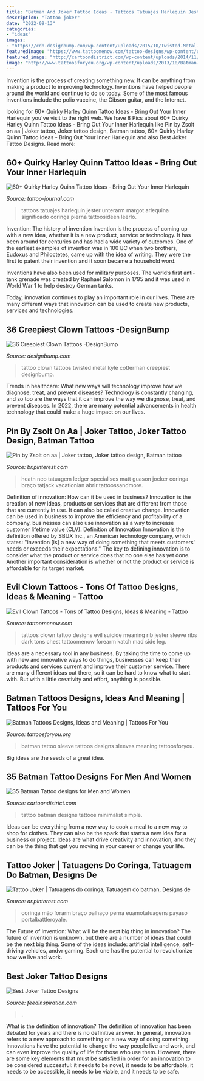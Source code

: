 ```yaml
---
title: "Batman And Joker Tattoo Ideas - Tattoos Tatuajes Harlequin Jester Unterarm Margot Arlequina Significado Coringa Pierna Tattoosideen Leerlo"
description: "Tattoo joker"
date: "2022-09-13"
categories:
- "ideas"
images:
- "https://cdn.designbump.com/wp-content/uploads/2015/10/Twisted-Metal-Tattoo-by-Kyle-Cotterman.jpg"
featuredImage: "https://www.tattoomenow.com/tattoo-designs/wp-content/uploads/2012/05/katch_suicide_clown_on_seans_ribs.jpg"
featured_image: "http://cartoondistrict.com/wp-content/uploads/2014/11/batman-tattoo-designs-for-men-and-women29.jpg"
image: "http://www.tattoosforyou.org/wp-content/uploads/2013/10/Batman-Sleeve-Tattoo.jpg"
---
```



Invention is the process of creating something new. It can be anything from making a product to improving technology. Inventions have helped people around the world and continue to do so today. Some of the most famous inventions include the polio vaccine, the Gibson guitar, and the Internet.

	

		
looking for 60+ Quirky Harley Quinn Tattoo Ideas - Bring Out Your Inner Harlequin you've visit to the right web. We have 8 Pics about 60+ Quirky Harley Quinn Tattoo Ideas - Bring Out Your Inner Harlequin like Pin by Zsolt on aa | Joker tattoo, Joker tattoo design, Batman tattoo, 60+ Quirky Harley Quinn Tattoo Ideas - Bring Out Your Inner Harlequin and also Best Joker Tattoo Designs. Read more:
		
    
## 60+ Quirky Harley Quinn Tattoo Ideas - Bring Out Your Inner Harlequin

<img loading=lazy src="https://tattoo-journal.com/wp-content/uploads/2016/09/harley-quinn-tattoo4.jpg" onerror="this.onerror=null;this.src='https://tse2.mm.bing.net/th?id=OIP.Z0PpfnbpdSgpDP5qDnu_HAHaHr&amp;pid=15.1';" alt="60+ Quirky Harley Quinn Tattoo Ideas - Bring Out Your Inner Harlequin">

_Source: tattoo-journal.com_

>tattoos tatuajes harlequin jester unterarm margot arlequina significado coringa pierna tattoosideen leerlo. 

	

Invention: The history of invention
Invention is the process of coming up with a new idea, whether it is a new product, service or technology. It has been around for centuries and has had a wide variety of outcomes. 
One of the earliest examples of invention was in 100 BC when two brothers, Eudoxus and Philoctetes, came up with the idea of writing. They were the first to patent their invention and it soon became a household word. 

Inventions have also been used for military purposes. The world’s first anti-tank grenade was created by Raphael Salomon in 1795 and it was used in World War 1 to help destroy German tanks. 

Today, innovation continues to play an important role in our lives. There are many different ways that innovation can be used to create new products, services and technologies.

    
## 36 Creepiest Clown Tattoos -DesignBump

<img loading=lazy src="https://cdn.designbump.com/wp-content/uploads/2015/10/Twisted-Metal-Tattoo-by-Kyle-Cotterman.jpg" onerror="this.onerror=null;this.src='https://tse1.mm.bing.net/th?id=OIP.bzbrwgk6sBIjomuQkOJmqAHaMW&amp;pid=15.1';" alt="36 Creepiest Clown Tattoos -DesignBump">

_Source: designbump.com_

>tattoo clown tattoos twisted metal kyle cotterman creepiest designbump. 

	

Trends in healthcare: What new ways will technology improve how we diagnose, treat, and prevent diseases?
Technology is constantly changing, and so too are the ways that it can improve the way we diagnose, treat, and prevent diseases. In 2022, there are many potential advancements in health technology that could make a huge impact on our lives.

    
## Pin By Zsolt On Aa | Joker Tattoo, Joker Tattoo Design, Batman Tattoo

<img loading=lazy src="https://i.pinimg.com/736x/13/8c/e8/138ce80c405ebb95a75f80cb91896d5f.jpg" onerror="this.onerror=null;this.src='https://tse4.mm.bing.net/th?id=OIP.aYEDasWJzzjUkcMfFukRzAHaJ4&amp;pid=15.1';" alt="Pin by Zsolt on aa | Joker tattoo, Joker tattoo design, Batman tattoo">

_Source: br.pinterest.com_

>heath neo tatuagem ledger specialises matt guason jocker coringa braço tatjack vacationian abrir tattoossandmore. 

	

Definition of innovation: How can it be used in business?
Innovation is the creation of new ideas, products or services that are different from those that are currently in use. It can also be called creative change. Innovation can be used in business to improve the efficiency and profitability of a company. businesses can also use innovation as a way to increase customer lifetime value (CLV). Definition of Innovation
Innovation is the definition offered by SBUX Inc., an American technology company, which states: "invention [is] a new way of doing something that meets customers' needs or exceeds their expectations." The key to defining innovation is to consider what the product or service does that no one else has yet done. Another important consideration is whether or not the product or service is affordable for its target market.

    
## Evil Clown Tattoos - Tons Of Tattoo Designs, Ideas &amp; Meaning - Tattoo

<img loading=lazy src="https://www.tattoomenow.com/tattoo-designs/wp-content/uploads/2012/05/katch_suicide_clown_on_seans_ribs.jpg" onerror="this.onerror=null;this.src='https://tse2.mm.bing.net/th?id=OIP.Fv6F65ttdKH90l0gU-i2SwHaNM&amp;pid=15.1';" alt="Evil Clown Tattoos - Tons of Tattoo Designs, Ideas &amp; Meaning - Tattoo">

_Source: tattoomenow.com_

>tattoos clown tattoo designs evil suicide meaning rib jester sleeve ribs dark tons chest tattoomenow forearm katch mad side leg. 

	

Ideas are a necessary tool in any business. By taking the time to come up with new and innovative ways to do things, businesses can keep their products and services current and improve their customer service. There are many different ideas out there, so it can be hard to know what to start with. But with a little creativity and effort, anything is possible.

    
## Batman Tattoos Designs, Ideas And Meaning | Tattoos For You

<img loading=lazy src="http://www.tattoosforyou.org/wp-content/uploads/2013/10/Batman-Sleeve-Tattoo.jpg" onerror="this.onerror=null;this.src='https://tse4.mm.bing.net/th?id=OIP.AwbRFW4RFky7oTc-yKFvnQHaJ4&amp;pid=15.1';" alt="Batman Tattoos Designs, Ideas and Meaning | Tattoos For You">

_Source: tattoosforyou.org_

>batman tattoo sleeve tattoos designs sleeves meaning tattoosforyou. 

	

Big ideas are the seeds of a great idea.

    
## 35 Batman Tattoo Designs For Men And Women

<img loading=lazy src="http://cartoondistrict.com/wp-content/uploads/2014/11/batman-tattoo-designs-for-men-and-women29.jpg" onerror="this.onerror=null;this.src='https://tse3.mm.bing.net/th?id=OIP.KCQVbp1bATwBOPbQ3LEbxQHaJ4&amp;pid=15.1';" alt="35 Batman Tattoo designs for Men and Women">

_Source: cartoondistrict.com_

>tattoo batman designs tattoos minimalist simple. 

	

Ideas can be everything from a new way to cook a meal to a new way to shop for clothes. They can also be the spark that starts a new idea for a business or project. Ideas are what drive creativity and innovation, and they can be the thing that get you moving in your career or change your life.

    
## Tattoo Joker | Tatuagens Do Coringa, Tatuagem Do Batman, Designs De

<img loading=lazy src="https://i.pinimg.com/736x/2d/df/a0/2ddfa08be8be22514c82f052fb12e3d5.jpg" onerror="this.onerror=null;this.src='https://tse3.mm.bing.net/th?id=OIP.oxW7JxbBYg0MzXKcpEjc2gHaMp&amp;pid=15.1';" alt="Tattoo Joker | Tatuagens do coringa, Tatuagem do batman, Designs de">

_Source: ar.pinterest.com_

>coringa mão forarm braço palhaço perna euamotatuagens payaso portalbattleroyale. 

	

The Future of Invention: What will be the next big thing in innovation?
The future of invention is unknown, but there are a number of ideas that could be the next big thing. Some of the ideas include: artificial intelligence, self-driving vehicles, andvr gaming. Each one has the potential to revolutionize how we live and work.

    
## Best Joker Tattoo Designs

<img loading=lazy src="http://feedinspiration.com/wp-content/uploads/2015/05/joker_tattoo_by_ivostankov.jpg" onerror="this.onerror=null;this.src='https://tse2.mm.bing.net/th?id=OIP.s2gcIlLTLRQM9PdAl9EmWwHaKp&amp;pid=15.1';" alt="Best Joker Tattoo Designs">

_Source: feedinspiration.com_

>. 

	

What is the definition of innovation?
The definition of innovation has been debated for years and there is no definitive answer. In general, innovation refers to a new approach to something or a new way of doing something. Innovations have the potential to change the way people live and work, and can even improve the quality of life for those who use them. However, there are some key elements that must be satisfied in order for an innovation to be considered successful: it needs to be novel, it needs to be affordable, it needs to be accessible, it needs to be viable, and it needs to be safe.

